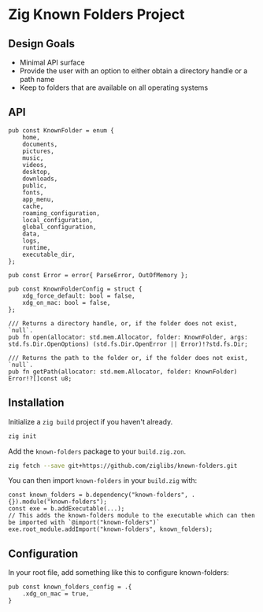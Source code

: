 # Zig Known Folders Project

## Design Goals

- Minimal API surface
- Provide the user with an option to either obtain a directory handle or a path name
- Keep to folders that are available on all operating systems

## API

```zig
pub const KnownFolder = enum {
    home,
    documents,
    pictures,
    music,
    videos,
    desktop,
    downloads,
    public,
    fonts,
    app_menu,
    cache,
    roaming_configuration,
    local_configuration,
    global_configuration,
    data,
    logs,
    runtime,
    executable_dir,
};

pub const Error = error{ ParseError, OutOfMemory };

pub const KnownFolderConfig = struct {
    xdg_force_default: bool = false,
    xdg_on_mac: bool = false,
};

/// Returns a directory handle, or, if the folder does not exist, `null`.
pub fn open(allocator: std.mem.Allocator, folder: KnownFolder, args: std.fs.Dir.OpenOptions) (std.fs.Dir.OpenError || Error)!?std.fs.Dir;

/// Returns the path to the folder or, if the folder does not exist, `null`.
pub fn getPath(allocator: std.mem.Allocator, folder: KnownFolder) Error!?[]const u8;
```

## Installation

Initialize a `zig build` project if you haven't already.

```bash
zig init
```

Add the `known-folders` package to your `build.zig.zon`.

```bash
zig fetch --save git+https://github.com/ziglibs/known-folders.git
```

You can then import `known-folders` in your `build.zig` with:

```zig
const known_folders = b.dependency("known-folders", .{}).module("known-folders");
const exe = b.addExecutable(...);
// This adds the known-folders module to the executable which can then be imported with `@import("known-folders")`
exe.root_module.addImport("known-folders", known_folders);
```

## Configuration

In your root file, add something like this to configure known-folders:

```zig
pub const known_folders_config = .{
    .xdg_on_mac = true,
}
```
